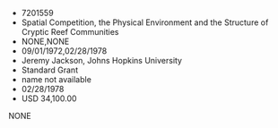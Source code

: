 * 7201559
* Spatial Competition, the Physical Environment and the       Structure of Cryptic Reef Communities
* NONE,NONE
* 09/01/1972,02/28/1978
* Jeremy Jackson, Johns Hopkins University
* Standard Grant
*   name not available
* 02/28/1978
* USD 34,100.00

NONE